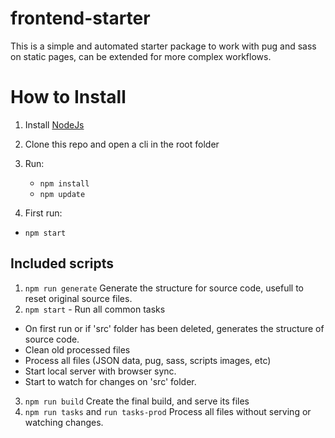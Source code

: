 # frontend-starter

This is a simple and automated starter package to work with pug and sass on static pages, can be extended for more complex workflows.

# How to Install

1. Install [NodeJs](https://nodejs.dev/learn/how-to-install-nodejs)
2. Clone this repo and open a cli in the root folder
3. Run:

   - `npm install`
   - `npm update`

4. First run:

- `npm start`

## Included scripts

1. `npm run generate` Generate the structure for source code, usefull to reset original source files.
2. `npm start` - Run all common tasks

- On first run or if 'src' folder has been deleted, generates the structure of source code.
- Clean old processed files
- Process all files (JSON data, pug, sass, scripts images, etc)
- Start local server with browser sync.
- Start to watch for changes on 'src' folder.

3. `npm run build` Create the final build, and serve its files
4. `npm run tasks` and `run tasks-prod` Process all files without serving or watching changes.
